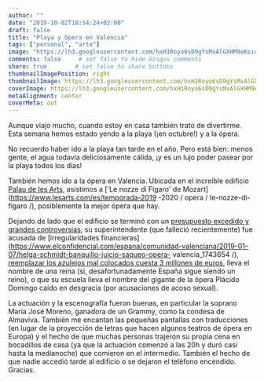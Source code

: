 ```yaml
---
author: ""
date: "2019-10-02T18:54:24+02:00"
draft: false
title: "Playa y Opera en Valencia"
tags: ["personal", "arte"]
image: "https://lh3.googleusercontent.com/hxH1Royo6sD9gYsMxAlGXHM9eKsiq4sAAYn1Mjn7eGbybMk4aTvX44dY2fRL914HcSKe2mRVi1lx7cBJugyZ3z_qsvYfu7PVU6ca_2WTNiEiU_jmsxzKNppS92l1svRBj0UT-5QCmds=w1920-h1080"
comments: false     # set false to hide Disqus comments
share: true        # set false to share buttons
thumbnailImagePosition: right
thumbnailImage: https://lh3.googleusercontent.com/hxH1Royo6sD9gYsMxAlGXHM9eKsiq4sAAYn1Mjn7eGbybMk4aTvX44dY2fRL914HcSKe2mRVi1lx7cBJugyZ3z_qsvYfu7PVU6ca_2WTNiEiU_jmsxzKNppS92l1svRBj0UT-5QCmds=w1920-h1080
coverImage: https://lh3.googleusercontent.com/hxH1Royo6sD9gYsMxAlGXHM9eKsiq4sAAYn1Mjn7eGbybMk4aTvX44dY2fRL914HcSKe2mRVi1lx7cBJugyZ3z_qsvYfu7PVU6ca_2WTNiEiU_jmsxzKNppS92l1svRBj0UT-5QCmds=w1920-h1080
metaAlignment: center
coverMeta: out
---
```


Aunque viajo mucho, cuando estoy en casa también trato de divertirme. Esta semana hemos estado yendo a la playa (¡en octubre!) y a la ópera.

<!--more-->

No recuerdo haber ido a la playa tan tarde en el año. Pero está bien: menos gente, el agua todavía deliciosamente cálida, ¡y es un lujo poder pasear por la playa todos los días!

También hemos ido a la ópera en Valencia. Ubicada en el increíble edificio [Palau de les Arts](https://www.lesarts.com), asistimos a ['Le nozze di Figaro' de Mozart](https://www.lesarts.com/es/temporada-2019 -2020 / opera / le-nozze-di-figaro /), posiblemente la mejor ópera que hay.

Dejando de lado que el edificio se terminó con un [presupuesto excedido y grandes controversias](https://epoca1.valenciaplaza.com/ver/112586/el-palau-de-les-arts-es-una-ruina.html), su superintendente (que falleció recientemente) fue acusada de [irregularidades financieras](https://www.elconfidencial.com/espana/comunidad-valenciana/2019-01-07/helga-schmidt-banquillo-juicio-saqueo-opera- valencia_1743654 /), [reemplazar los azulejos mal colocados cuesta 3 millones de euros](https://www.levante-emv.com/cultura/2014/01/08/trencadis-cubierta-palau-les-arts/1066478.html), lleva el nombre de una reina (sí, desafortunadamente España sigue siendo un reino), o que su escuela lleva el nombre del gigante de la ópera Plácido Domingo caído en desgracia (por acusaciones de acoso sexual).

La actuación y la escenografía fueron buenas, en particular la soprano María José Moreno, ganadora de un Grammy, como la condesa de Almaviva. También me encantan las pequeñas pantallas con traducciones (en lugar de la proyección de letras que hacen algunos teatros de ópera en Europa) y el hecho de que muchas personas trajeron su propia cena en bocadillos de casa (ya que la actuación comenzó a las 20h y duró casi hasta la medianoche) que comieron en el intermedio. También el hecho de que nadie accedió tarde al edificio o se dejaron el teléfono encendido. Gracias.

<script src="https://cdn.jsdelivr.net/npm/publicalbum@latest/embed-ui.min.js" async></script>
<div class="pa-gallery-player-widget" style="width:100%; height:480px; display:none;"
  data-link="https://photos.app.goo.gl/FXMBgmBY8Hn9EHrU6"
  data-title="8 new photos by Jorge Cortell">
  <object data="https://lh3.googleusercontent.com/hiCZ6HhjYoen6edFhiCTUbDCc9m2-PXgsLp9225VoyHNo47hbRImEYNgZXxMdwmzQyJoJZ-REjaJNBbBQOjrP4Vaf5_-sAwfmhvPIvqVXn_E9P03t1jaRsYlFoF7PGQGCiM1dkDY4nc=w1920-h1080"></object>
  <object data="https://lh3.googleusercontent.com/wjla_9HOiaoR8W12YYMvdyVMrmq1M41foApuWCYNbEbBz-psCIxXAy1MUsvqjULeko8_pxs_Xl4HS9Tl-El1tQt0mm-do7-J_zrBQQF3oLr5RNwytyFFq-DsJkgzoMN4ei8ReAOIGLI=w1920-h1080"></object>
  <object data="https://lh3.googleusercontent.com/Zzs7X87wM50eUeBZNK-dvSP9_Ry2aEfKdYg6l9_-dSMZQgW7XzXK64W2xz_eoMHgTp6RH0YWOxKgQWmYcxK4Iy1kFmhu4LBQkPmyPSb6BNbjIauQ8-zi0XWklkkpkclONLPFgOXyQn4=w1920-h1080"></object>
  <object data="https://lh3.googleusercontent.com/kV6s63WWXwdVjmur1heEUHVjtmqlGqfQjfwCTVvgZKHw-LLRkpwa81qVkrhiMYNb6quZiB3fjZz8qCWdzl7vzcMG8mR9iVPqzRne_gs23_x7Qcls8Gl8uZBn_2OOth-E5D_dUn7d_lY=w1920-h1080"></object>
  <object data="https://lh3.googleusercontent.com/rGgxaP4_zGVKwdIHBS7czg_s0FQOssmmjnloRJyHWFVHqRAS3uQmkrK2lNf7mpR0FKd4r9MVjR9RZJO4gpvWkxmFNagoj4TDZknRoqF1KxkTCmQzjhyVZU542kVoyoaDZuNbqcdkan8=w1920-h1080"></object>
  <object data="https://lh3.googleusercontent.com/1kBPglb2iAZPNPRDHezrMebLfHTuIHu0tceESVYo5gcnLfphd_yLb7eDOKSFGhMqI2pNLXYKiZWiKc5R4G5NNhaazSUi3A9NsLYQkK1b3WE_LB4g1_4lDZhVvwNC88iDRpDV-MJnOH8=w1920-h1080"></object>
  <object data="https://lh3.googleusercontent.com/ds-PvV4-0Aw181Wu4LPRKZZRyUr52Dm940YCY9KCKcT_cTAM366tJ12GyFI3JlG_ai9ZVLGv07ntcDqU1w6cVH3z3riZJO6bdYkNtpRlMHZaT0ASUjhp6kim2vpT9aAKAWT2V9Vv-OI=w1920-h1080"></object>
  <object data="https://lh3.googleusercontent.com/xhu6ryGy25c-vs1lt0mVGWxiu_EMJ6lNQlMxxnKBTlmPN3f8dGlTGbjbTtbIbu_f7VIEIcNbYAvu5ij-Wl6oAwt1ub79tDZvx6Qnfallb3dcsvTpfb0ZkJRc1q9-nt3p048pU1cV6ic=w1920-h1080"></object>
</div>
